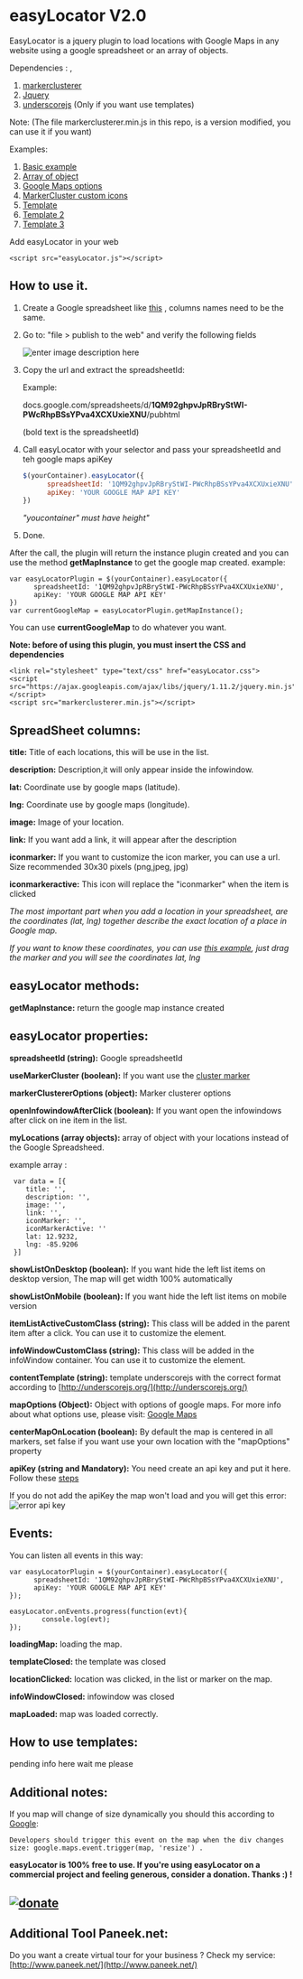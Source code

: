 # easyLocator V2.0


EasyLocator is a jquery plugin to load locations with Google Maps in any website using a google spreadsheet or an array of objects.

Dependencies :  , 

1. [markerclusterer](https://github.com/googlemaps/js-marker-clusterer)
2. [Jquery](https://jquery.com/)
3. [underscorejs](http://underscorejs.org/) (Only if you want use templates)

Note: (The file markerclusterer.min.js in this repo, is a version modified, you can use it if you want)

Examples:

 1. [Basic example](http://saulburgos.com/apps/easylocator/simple.html)
 2. [Array of object](http://saulburgos.com/apps/easylocator/array.html)
 3. [Google Maps options](http://saulburgos.com/apps/easylocator/customMapOptions.html)
 4. [MarkerCluster custom icons](http://saulburgos.com/apps/easylocator/markerClusterCustom.html)
 5. [Template](http://saulburgos.com/apps/easylocator/template.html)
 6. [Template 2](http://saulburgos.com/apps/easylocator/template2.html)
 7. [Template 3](http://saulburgos.com/apps/easylocator/template3.html)

Add easyLocator in your web

    <script src="easyLocator.js"></script>

How to use it.
--------------

1. Create a Google spreadsheet like [this](https://docs.google.com/spreadsheets/d/1GsuoK3XyWJoiie1eq0qrd-2DxRVSQ0Ut7DkGI23Gq0s/edit?usp=sharing) , columns names need to be the same.
2. Go to:  "file > publish to the web" and verify the following fields 

	![enter image description here](http://i.imgur.com/0GIrxtA.jpg?1) 
	
3. Copy the url and extract the spreadsheetId:

     Example: 
     
     docs.google.com/spreadsheets/d/**1QM92ghpvJpRBryStWI-PWcRhpBSsYPva4XCXUxieXNU**/pubhtml
     
     (bold text is the spreadsheetId)
     
4. Call easyLocator with your selector and pass your spreadsheetId and teh google maps apiKey
	```javascript
	$(yourContainer).easyLocator({
          spreadsheetId: '1QM92ghpvJpRBryStWI-PWcRhpBSsYPva4XCXUxieXNU',
          apiKey: 'YOUR GOOGLE MAP API KEY'
   	})
	```
	*"youcontainer" must have height"*

5. Done.

After the call, the plugin will return the instance plugin created and you can use the method  **getMapInstance** to get the google map created. example: 

	
	var easyLocatorPlugin = $(yourContainer).easyLocator({
          spreadsheetId: '1QM92ghpvJpRBryStWI-PWcRhpBSsYPva4XCXUxieXNU',
          apiKey: 'YOUR GOOGLE MAP API KEY'
   	})
	var currentGoogleMap = easyLocatorPlugin.getMapInstance();
	

You can use **currentGoogleMap** to do whatever you want.


**Note:   before of using this plugin, you must insert the CSS and dependencies**

    <link rel="stylesheet" type="text/css" href="easyLocator.css">
    <script src="https://ajax.googleapis.com/ajax/libs/jquery/1.11.2/jquery.min.js"></script>
    <script src="markerclusterer.min.js"></script>


SpreadSheet columns:
--------------------

**title:**   Title of each locations, this will be use in the list.

**description:**  Description,it will only appear inside the infowindow.

**lat:**  Coordinate use by google maps (latitude).

**lng:**  Coordinate use by google maps (longitude).

**image:**  Image of your location.

**link:**  If you want add a link, it will appear after the description

**iconmarker:**  If you want to customize the icon marker, you can use a url. Size recommended 30x30 pixels (png,jpeg, jpg)

**iconmarkeractive:** This icon will replace the "iconmarker" when the item is clicked

*The most important part  when you add a location  in your spreadsheet, are the coordinates (lat, lng) together describe the exact location of a place in Google map.*

*If you want to know these coordinates,  you can use [this example](http://jsfiddle.net/kjy112/QvNUF/), just drag the marker and you will see the coordinates lat, lng*

easyLocator methods:
-----------------------
**getMapInstance:** return the google map instance created

easyLocator properties:
-----------------------
**spreadsheetId (string):**  Google spreadsheetId 

**useMarkerCluster (boolean):**  If you want use the [cluster marker](https://github.com/googlemaps/js-marker-clusterer)

**markerClustererOptions (object):**  Marker clusterer options

**openInfowindowAfterClick (boolean):**  If you want open the infowindows after click on ine item in the list.

**myLocations (array objects):**  array of object with your locations instead of the Google Spreadsheed.

example array : 
	
	
	 var data = [{
	    title: '',
	    description: '',
	    image: '', 
	    link: '',
	    iconMarker: '',
	    iconMarkerActive: ''
	    lat: 12.9232,
	    lng: -85.9206
	 }]

**showListOnDesktop (boolean):** If you want hide the left list items on desktop version, The map will get width 100% automatically

**showListOnMobile (boolean):** If you want hide the left list items on mobile version
 
**itemListActiveCustomClass (string):** This class will be added in the parent item after a click. You can use it to customize the element.
         
**infoWindowCustomClass (string):** This class will be added in the infoWindow container. You can use it to customize the element.

**contentTemplate (string):** template underscorejs with the correct format according to [http://underscorejs.org/](http://underscorejs.org/)

**mapOptions (Object):** Object with options of google maps.  For more info about what options use, please visit: [Google Maps](https://developers.google.com/maps/documentation/javascript/reference)

**centerMapOnLocation (boolean):** By default the map is centered in all markers, set false if you want use your own location with the  "mapOptions" property

**apiKey (string and Mandatory):** You need create an api key and put it here. Follow these [steps](https://developers.google.com/maps/documentation/javascript/get-api-key)

If you do not add the apiKey the map won't load and you will get this error:
![error api key](http://i.imgur.com/IRYSwVt.png?1)

Events:
-----------------------

You can listen all events in this way:

	var easyLocatorPlugin = $(yourContainer).easyLocator({
          spreadsheetId: '1QM92ghpvJpRBryStWI-PWcRhpBSsYPva4XCXUxieXNU',
          apiKey: 'YOUR GOOGLE MAP API KEY'
   	});
   	
	easyLocator.onEvents.progress(function(evt){
            console.log(evt);
 	});

**loadingMap:** loading the map.

**templateClosed:** the template was closed

**locationClicked:** location was clicked, in the list or marker on the map.

**infoWindowClosed:** infowindow was closed

**mapLoaded:** map was loaded correctly.


How to use templates:
-----------------------

pending info here wait me please

Additional notes:
-----------------------

If you map will change of size dynamically you should this according to [Google](https://developers.google.com/maps/documentation/javascript/reference):

	Developers should trigger this event on the map when the div changes size: google.maps.event.trigger(map, 'resize') .

**easyLocator is 100% free to use. If you're using easyLocator on a commercial project and feeling generous, consider a donation. Thanks :) !**

[![donate](https://www.paypalobjects.com/en_US/i/btn/btn_donateCC_LG.gif)](https://www.paypal.com/cgi-bin/webscr?cmd=_s-xclick&hosted_button_id=QBMMNFS76EMYU)
---------


Additional Tool Paneek.net:
-----------------------

Do you want a create virtual tour for your business ? Check my service: [http://www.paneek.net/](http://www.paneek.net/)
